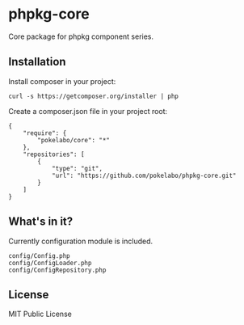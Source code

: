 phpkg-core
==========

Core package for phpkg component series.

Installation
------------

Install composer in your project:

    curl -s https://getcomposer.org/installer | php

Create a composer.json file in your project root:

    {
        "require": {
            "pokelabo/core": "*"
        },
        "repositories": [
            {
                "type": "git",
                "url": "https://github.com/pokelabo/phpkg-core.git"
            }
        ]
    }

What's in it?
-------------

Currently configuration module is included.

`config/Config.php`  
`config/ConfigLoader.php`  
`config/ConfigRepository.php`  

License
-------

MIT Public License
